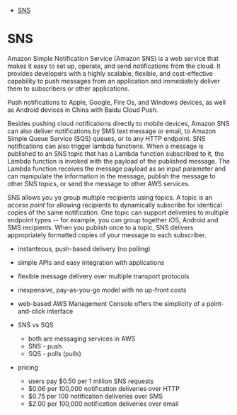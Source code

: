 -   [SNS](#sns)

# SNS

Amazon Simple Notification Service (Amazon SNS) is a web service that makes it easy to set up, operate, and send notifications from the cloud. It provides developers with a highly scalable, flexible, and cost-effective capability to push messages from an application and immediately deliver them to subscribers or other applications.

Push notifications to Apple, Google, Fire Os, and Windows devices, as well as Android devices in China with Baidu Cloud Push.

Besides pushing cloud notifications directly to mobile devices, Amazon SNS can also deliver notifications by SMS text message or email, to Amazon Simple Queue Service (SQS) queues, or to any HTTP endpoint. SNS notifications can also trigger lambda functions. When a message is published to an SNS topic that has a Lambda function subscribed to it, the Lambda function is invoked with the payload of the published message. The Lambda function receives the message payload as an input parameter and can manipulate the information in the message, publish the message to other SNS topics, or send the message to other AWS services.

SNS allows you yo group multiple recipients using topics. A topic is an _access point_ for allowing recipients to dynamically subscribe for identical copies of the same notification. One topic can support deliveries to multiple endpoint types -- for example, you can group together iOS, Android and SMS recipients. When you publish once to a topic, SNS delivers appropriately formatted copies of your message to each subscriber.

-   instanteous, push-based delivery (no polling)
-   simple APIs and easy integration with applications
-   flexible message delivery over multiple transport protocols
-   inexpensive, pay-as-you-go model with no up-front costs
-   web-based AWS Management Console offers the simplicity of a point-and-click interface

-   SNS vs SQS

    -   both are messaging services in AWS
    -   SNS - push
    -   SQS - polls (pulls)

-   pricing
    -   users pay \$0.50 per 1 million SNS requests
    -   \$0.06 per 100,000 notification deliveries over HTTP
    -   \$0.75 per 100 notification deliveries over SMS
    -   \$2.00 per 100,000 notification deliveries over email
